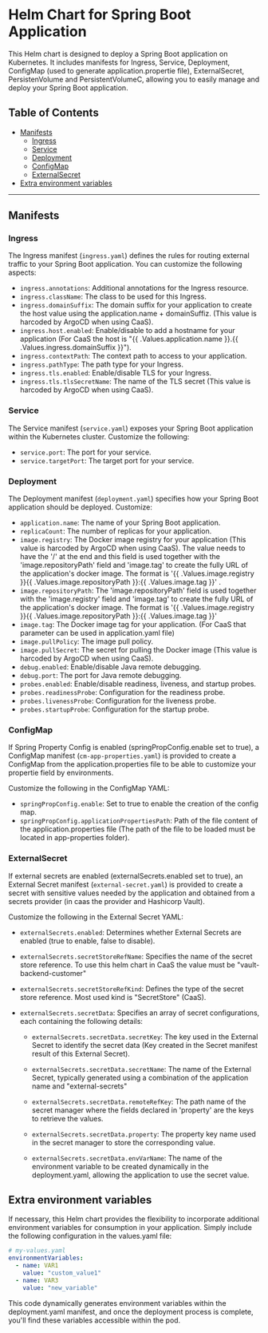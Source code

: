# Helm Chart for Spring Boot Application

This Helm chart is designed to deploy a Spring Boot application on Kubernetes. It includes manifests for Ingress, Service, Deployment, ConfigMap (used to generate application.propertie file), ExternalSecret, PersistenVolume and PersistentVolumeC, allowing you to easily manage and deploy your Spring Boot application.

## Table of Contents

- [Manifests](#manifests)
  - [Ingress](#ingress)
  - [Service](#service)
  - [Deployment](#deployment)
  - [ConfigMap](#configmap)
  - [ExternalSecret](#externalsecret)
- [Extra environment variables](#extraenvironmentvariables)
---

## Manifests

### Ingress

The Ingress manifest (`ingress.yaml`) defines the rules for routing external traffic to your Spring Boot application. You can customize the following aspects:

- `ingress.annotations`: Additional annotations for the Ingress resource.
- `ingress.className`: The class to be used for this Ingress.
- `ingress.domainSuffix`: The domain suffix for your application to create the host value using the application.name + domainSuffiz. (This value is harcoded by ArgoCD when using CaaS).
- `ingress.host.enabled`: Enable/disable to add a hostname for your application (For CaaS the host is "{{ .Values.application.name }}.{{ .Values.ingress.domainSuffix }}").
- `ingress.contextPath`: The context path to access to your application.
- `ingress.pathType`: The path type for your Ingress.
- `ingress.tls.enabled`: Enable/disable TLS for your Ingress.
- `ingress.tls.tlsSecretName`: The name of the TLS secret (This value is harcoded by ArgoCD when using CaaS). 

### Service

The Service manifest (`service.yaml`) exposes your Spring Boot application within the Kubernetes cluster. Customize the following:

- `service.port`: The port for your service.
- `service.targetPort`: The target port for your service.

### Deployment

The Deployment manifest (`deployment.yaml`) specifies how your Spring Boot application should be deployed. Customize:

- `application.name`: The name of your Spring Boot application.
- `replicaCount`: The number of replicas for your application.
- `image.registry`: The Docker image registry for your application (This value is harcoded by ArgoCD when using CaaS). The value needs to have the '/' at the end and this field is used together with the 'image.repositoryPath' field and 'image.tag' to create the fully URL of the application's docker image. The format is '{{ .Values.image.registry }}{{ .Values.image.repositoryPath }}:{{ .Values.image.tag }}' .
- `image.repositoryPath`: The 'image.repositoryPath' field is used together with the 'image.registry' field and 'image.tag' to create the fully URL of the application's docker image. The format is '{{ .Values.image.registry }}{{ .Values.image.repositoryPath }}:{{ .Values.image.tag }}'
- `image.tag`: The Docker image tag for your application. (For CaaS that parameter can be used in application.yaml file)
- `image.pullPolicy`: The image pull policy.
- `image.pullSecret`: The secret for pulling the Docker image (This value is harcoded by ArgoCD when using CaaS).
- `debug.enabled`: Enable/disable Java remote debugging.
- `debug.port`: The port for Java remote debugging.
- `probes.enabled`: Enable/disable readiness, liveness, and startup probes.
- `probes.readinessProbe`: Configuration for the readiness probe.
- `probes.livenessProbe`: Configuration for the liveness probe.
- `probes.startupProbe`: Configuration for the startup probe.

### ConfigMap

If Spring Property Config is enabled (springPropConfig.enable set to true), a ConfigMap manifest (`cm-app-properties.yaml`) is provided to create a ConfigMap from the application.properties file to be able to customize your propertie field by environments. 

Customize the following in the ConfigMap YAML:

- `springPropConfig.enable`: Set to true to enable the creation of the config map.
- `springPropConfig.applicationPropertiesPath`: Path of the file content of the application.properties file (The path of the file to be loaded must be located in app-properties folder).

### ExternalSecret

If external secrets are enabled (externalSecrets.enabled set to true), an External Secret manifest (`external-secret.yaml`) is provided to create a secret with sensitive values needed by the application and obtained from a secrets provider (in caas the provider and Hashicorp Vault).

Customize the following in the External Secret YAML:

- `externalSecrets.enabled`: Determines whether External Secrets are enabled (true to enable, false to disable).

- `externalSecrets.secretStoreRefName`: Specifies the name of the secret store reference. To use this helm chart in CaaS the value must be "vault-backend-customer"

- `externalSecrets.secretStoreRefKind`: Defines the type of the secret store reference. Most used kind is "SecretStore" (CaaS).

- `externalSecrets.secretData`: Specifies an array of secret configurations, each containing the following details:

  - `externalSecrets.secretData.secretKey`: The key used in the External Secret to identify the secret data (Key created in the Secret manifest result of this External Secret).

  - `externalSecrets.secretData.secretName`: The name of the External Secret, typically generated using a combination of the application name and "external-secrets"

  - `externalSecrets.secretData.remoteRefKey`: The path name of the secret manager where the fields declared in 'property' are the keys to retrieve the values.

  - `externalSecrets.secretData.property`: The property key name used in the secret manager to store the corresponding value.

  - `externalSecrets.secretData.envVarName`: The name of the environment variable to be created dynamically in the deployment.yaml, allowing the application to use the secret value.



## Extra environment variables

If necessary, this Helm chart provides the flexibility to incorporate additional environment variables for consumption in your application. Simply include the following configuration in the values.yaml file:

```yaml
# my-values.yaml
environmentVariables:
  - name: VAR1
    value: "custom_value1"
  - name: VAR3
    value: "new_variable"
```

This code dynamically generates environment variables within the deployment.yaml manifest, and once the deployment process is complete, you'll find these variables accessible within the pod.